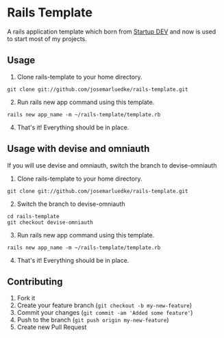 # Rails Template

A rails application template which born from [Startup DEV][startupdev] and now is used to start most of my projects.

## Usage

1. Clone rails-template to your home directory.
```
git clone git://github.com/josemarluedke/rails-template.git
```

2. Run rails new app command using this template.
```
rails new app_name -m ~/rails-template/template.rb
```

4. That's it! Everything should be in place.

## Usage with devise and omniauth

If you will use devise and omniauth, switch the branch to devise-omniauth

1. Clone rails-template to your home directory.
```
git clone git://github.com/josemarluedke/rails-template.git
```

2. Switch the branch to devise-omniauth
```
cd rails-template
git checkout devise-omniauth
```

3. Run rails new app command using this template.
```
rails new app_name -m ~/rails-template/template.rb
```

4. That's it! Everything should be in place.

## Contributing

1. Fork it
2. Create your feature branch (`git checkout -b my-new-feature`)
3. Commit your changes (`git commit -am 'Added some feature'`)
4. Push to the branch (`git push origin my-new-feature`)
5. Create new Pull Request


[startupdev]: http://startupdev.com.br
